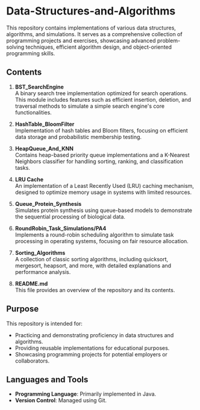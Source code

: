 # Data-Structures-and-Algorithms

This repository contains implementations of various data structures, algorithms, and simulations. It serves as a comprehensive collection of programming projects and exercises, showcasing advanced problem-solving techniques, efficient algorithm design, and object-oriented programming skills.

## Contents

1. **BST_SearchEngine**  
   A binary search tree implementation optimized for search operations. This module includes features such as efficient insertion, deletion, and traversal methods to simulate a simple search engine's core functionalities.

2. **HashTable_BloomFilter**  
   Implementation of hash tables and Bloom filters, focusing on efficient data storage and probabilistic membership testing.

3. **HeapQueue_And_KNN**  
   Contains heap-based priority queue implementations and a K-Nearest Neighbors classifier for handling sorting, ranking, and classification tasks.

4. **LRU Cache**  
   An implementation of a Least Recently Used (LRU) caching mechanism, designed to optimize memory usage in systems with limited resources.

5. **Queue_Protein_Synthesis**  
   Simulates protein synthesis using queue-based models to demonstrate the sequential processing of biological data.

6. **RoundRobin_Task_Simulations/PA4**  
   Implements a round-robin scheduling algorithm to simulate task processing in operating systems, focusing on fair resource allocation.

7. **Sorting_Algorithms**  
   A collection of classic sorting algorithms, including quicksort, mergesort, heapsort, and more, with detailed explanations and performance analysis.

8. **README.md**  
   This file provides an overview of the repository and its contents.

## Purpose

This repository is intended for:
- Practicing and demonstrating proficiency in data structures and algorithms.
- Providing reusable implementations for educational purposes.
- Showcasing programming projects for potential employers or collaborators.

## Languages and Tools

- **Programming Language**: Primarily implemented in Java.
- **Version Control**: Managed using Git.
